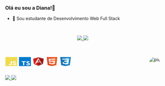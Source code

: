 ### Olá eu sou a Diana!👋

- 🌱 Sou estudante de Desenvolvimento Web Full Stack

##
<br/>

<div align="center">
  <a href="https://github.com/DianadosSantos">
  <img height="180em" src="https://github-readme-stats.vercel.app/api?username=DianadosSantos&show_icons=true&theme=dark&include_all_commits=true&count_private=true"/>
  <img height="180em" src="https://github-readme-stats.vercel.app/api/top-langs/?username=DianadosSantos&layout=compact&langs_count=7&theme=dark"/>
  </a>
</div>
<br/>
<br/>
  
<div style="display: inline_block"><br />
  <img align="center" alt="Js" height="30" width="40" src="https://raw.githubusercontent.com/devicons/devicon/master/icons/javascript/javascript-plain.svg">
  <img align="center" alt="Ts" height="30" width="40" src="https://raw.githubusercontent.com/devicons/devicon/master/icons/typescript/typescript-plain.svg">
  <img align="center" alt="AngularJS" height="30" width="40" src="https://raw.githubusercontent.com/devicons/devicon/master/icons/angularjs/angularjs-original.svg">
  <img align="center" alt="HTML" height="30" width="40" src="https://raw.githubusercontent.com/devicons/devicon/master/icons/html5/html5-original.svg">
  <img align="center" alt="CSS" height="30" width="40" src="https://raw.githubusercontent.com/devicons/devicon/master/icons/css3/css3-original.svg">
  <img align="right" alt="pic" height="160" style="border-radius:30px;" src="https://avatars.githubusercontent.com/u/91295241?s=400&u=7bed7fde69fd0615c803b24b21ae648e50bd54d9&v=4">
</div>
  
##
 
<div> 
  <a href="mailto:dianadossantosdev@gmail.com">
    <img src="https://img.shields.io/badge/-Gmail-%23333?style=for-the-badge&logo=gmail&logoColor=white" target="_blank">
  </a>
  <a href="https://www.linkedin.com/in/diana-dos-santos-013a36220/" target="_blank">
    <img src="https://img.shields.io/badge/-LinkedIn-%230077B5?style=for-the-badge&logo=linkedin&logoColor=white" target="_blank">
  </a> 
</div>

<!--
**DianadosSantos/DianaDosSantos** is a ✨ _special_ ✨ repository because its `README.md` (this file) appears on your GitHub profile.

Here are some ideas to get you started:

- 🔭 I’m currently working on ...
- 🌱 I’m currently learning ...
- 👯 I’m looking to collaborate on ...
- 🤔 I’m looking for help with ...
- 💬 Ask me about ...
- 📫 How to reach me: ...
- 😄 Pronouns: ...
- ⚡ Fun fact: ...
-->

